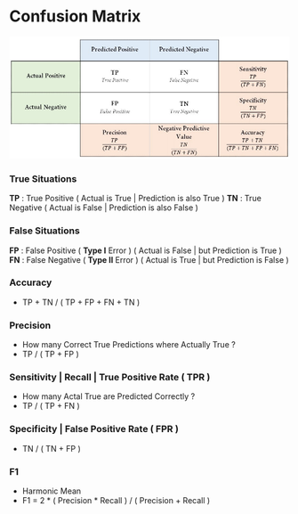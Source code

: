 # Confusion Matrix

![Confusion Matrix](Image/ConfusionMatrix.jpeg)

### True Situations

**TP** : True Positive ( Actual is True | Prediction is also True )
**TN** : True Negative ( Actual is False | Prediction is also False )


### False Situations 
**FP** : False Positive ( **Type I** Error ) ( Actual is False | but Prediction is True )
**FN** : False Negative ( **Type II** Error ) ( Actual is True | but Prediction is False )


### Accuracy 
- TP + TN / ( TP + FP + FN + TN )

### Precision  
- How many Correct True Predictions where Actually True ?  
- TP / ( TP + FP )

### Sensitivity | Recall | True Positive Rate ( TPR ) 
- How many Actal True are Predicted Correctly ?  
- TP / ( TP + FN )

### Specificity | False Positive Rate ( FPR ) 
- TN / ( TN + FP )

### F1
- Harmonic Mean
- F1 = 2 * ( Precision * Recall ) / ( Precision + Recall )
